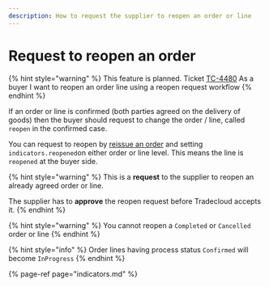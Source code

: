 ```yaml
---
description: How to request the supplier to reopen an order or line
---
```


# Request to reopen an order

{% hint style="warning" %}
This feature is planned. Ticket [TC-4480](https://tradecloud.atlassian.net/browse/TC-4480) As a buyer I want to reopen an order line using a reopen request workflow
{% endhint %}

If an order or line is confirmed \(both parties agreed on the delivery of goods\) then the buyer should  request to change the order / line, called `reopen` in the confirmed case.

You can request to reopen by [reissue an order](reissue.md) and setting `indicators.reopened`on either order or line level. This means the line is `reopened` at the buyer side.

{% hint style="warning" %}
This is a **request** to the supplier to reopen an already agreed order or line. 

The supplier has to **approve** the reopen request before Tradecloud accepts it.
{% endhint %}

{% hint style="warning" %}
You cannot reopen a `Completed` or `Cancelled` order or line
{% endhint %}

{% hint style="info" %}
Order lines having process status `Confirmed` will become `InProgress`
{% endhint %}

{% page-ref page="indicators.md" %}



